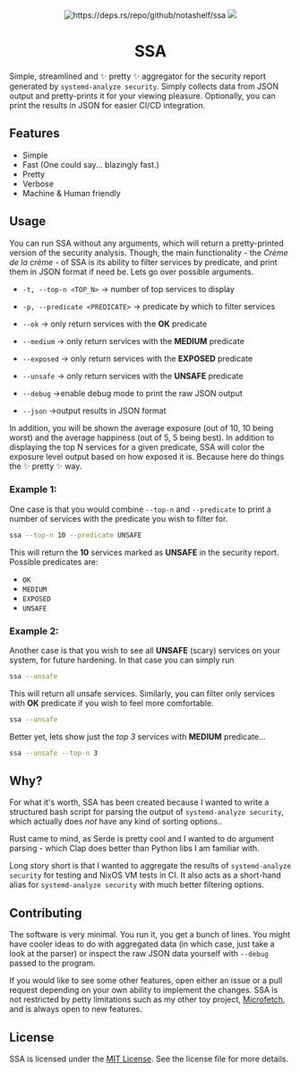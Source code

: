 <div align="center">
    <img src="https://deps.rs/repo/github/notashelf/ssa/status.svg" alt="https://deps.rs/repo/github/notashelf/ssa">
    <img src="https://img.shields.io/github/stars/notashelf/ssa?label=stars&color=DEA584">
    <h1>SSA</h1>
    <p align="left">
    Simple, streamlined and ✨ pretty ✨  aggregator for the security report
    generated by <code>systemd-analyze security</code>. Simply collects data
    from JSON output and pretty-prints it for your viewing pleasure.
    Optionally, you can print the results in JSON for easier CI/CD integration.
    </p>
</div>

## Features

- Simple
- Fast (One could say... blazingly fast.)
- Pretty
- Verbose
- Machine & Human friendly

## Usage

You can run SSA without any arguments, which will return a pretty-printed
version of the security analysis. Though, the main functionality - the _Crème de
la crème_ - of SSA is its ability to filter services by predicate, and print
them in JSON format if need be. Lets go over possible arguments.

- `-t, --top-n <TOP_N>` -> number of top services to display
- `-p, --predicate <PREDICATE>` -> predicate by which to filter services

- `--ok` -> only return services with the **OK** predicate
- `--medium` -> only return services with the **MEDIUM** predicate
- `--exposed` -> only return services with the **EXPOSED** predicate
- `--unsafe` -> only return services with the **UNSAFE** predicate

- `--debug` ->enable debug mode to print the raw JSON output
- `--json` ->output results in JSON format

In addition, you will be shown the average exposure (out of 10, 10 being worst)
and the average happiness (out of 5, 5 being best). In addition to displaying
the top N services for a given predicate, SSA will color the exposure level
output based on how exposed it is. Because here do things the ✨ pretty ✨ way.

### Example 1:

One case is that you would combine `--top-n` and `--predicate` to print a number
of services with the predicate you wish to filter for.

```bash
ssa --top-n 10 --predicate UNSAFE
```

This will return the **10** services marked as **UNSAFE** in the security
report. Possible predicates are:

- `OK`
- `MEDIUM`
- `EXPOSED`
- `UNSAFE`

### Example 2:

Another case is that you wish to see all **UNSAFE** (scary) services on your
system, for future hardening. In that case you can simply run

```bash
ssa --unsafe
```

This will return all unsafe services. Similarly, you can filter only services
with **OK** predicate if you wish to feel more comfortable.

```bash
ssa --unsafe
```

Better yet, lets show just the _top 3_ services with **MEDIUM** predicate...

```bash
ssa --unsafe --top-n 3
```

## Why?

For what it's worth, SSA has been created because I wanted to write a structured
bash script for parsing the output of `systemd-analyze security`, which actually
does _not_ have any kind of sorting options..

Rust came to mind, as Serde is pretty cool and I wanted to do argument parsing -
which Clap does better than Python libs I am familiar with.

Long story short is that I wanted to aggregate the results of
`systemd-analyze security` for testing and NixOS VM tests in CI. It also acts as
a short-hand alias for `systemd-analyze security` with much better filtering
options.

## Contributing

[Microfetch]: https://github.com/notashelf/microfetch

The software is very minimal. You run it, you get a bunch of lines. You might
have cooler ideas to do with aggregated data (in which case, just take a look at
the parser) or inspect the raw JSON data yourself with `--debug` passed to the
program.

If you would like to see some other features, open either an issue or a pull
request depending on your own ability to implement the changes. SSA is not
restricted by petty limitations such as my other toy project, [Microfetch], and
is always open to new features.

## License

SSA is licensed under the [MIT License](LICENSE). See the license file for more
details.

